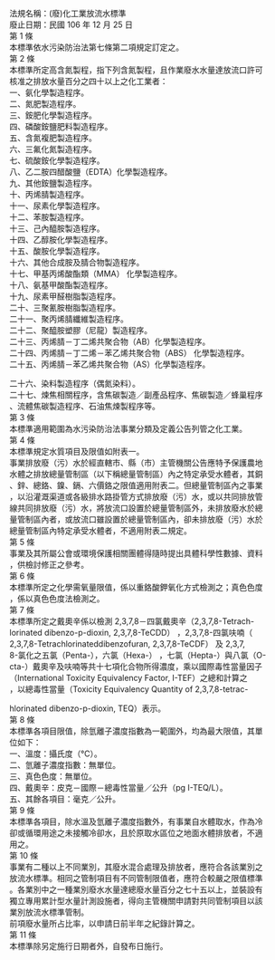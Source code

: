 法規名稱：(廢)化工業放流水標準  
廢止日期：民國 106 年 12 月 25 日  
第 1 條  
本標準依水污染防治法第七條第二項規定訂定之。  
第 2 條  
本標準所定高含氮製程，指下列含氮製程，且作業廢水水量達放流口許可  
核准之排放水量百分之四十以上之化工業者：  
一、氨化學製造程序。  
二、氮肥製造程序。  
三、銨肥化學製造程序。  
四、磷酸銨鹽肥料製造程序。  
五、含氮複肥製造程序。  
六、三氟化氮製造程序。  
七、硫酸銨化學製造程序。  
八、乙二胺四醋酸鹽（EDTA）化學製造程序。  
九、其他銨鹽製造程序。  
十、丙烯腈製造程序。  
十一、尿素化學製造程序。  
十二、苯胺製造程序。  
十三、己內醯胺製造程序。  
十四、乙醇胺化學製造程序。  
十五、酸胺化學製造程序。  
十六、其他合成胺及腈合物製造程序。  
十七、甲基丙烯酸酯類（MMA） 化學製造程序。  
十八、氨基甲酸酯製造程序。  
十九、尿素甲醛樹脂製造程序。  
二十、三聚氰胺樹脂製造程序。  
二十一、聚丙烯腈纖維製造程序。  
二十二、聚醯胺塑膠（尼龍）製造程序。  
二十三、丙烯腈－丁二烯共聚合物（AB）化學製造程序。  
二十四、丙烯腈－丁二烯－苯乙烯共聚合物（ABS） 化學製造程序。  
二十五、丙烯腈－苯乙烯共聚合物（AS）化學製造程序。  


二十六、染料製造程序（偶氮染料）。  
二十七、煉焦相關程序，含焦碳製造／副產品程序、焦碳製造／蜂巢程序  
、流體焦碳製造程序、石油焦煉製程序等。  
第 3 條  
本標準適用範圍為水污染防治法事業分類及定義公告列管之化工業。  
第 4 條  
本標準規定水質項目及限值如附表一。  
事業排放廢（污）水於經直轄市、縣（市）主管機關公告應特予保護農地  
水體之排放總量管制區（以下稱總量管制區）內之特定承受水體者，其銅  
、鋅、總鉻、鎳、鎘、六價鉻之限值適用附表二。但總量管制區內之事業  
，以沿灌溉渠道或各級排水路掛管方式排放廢（污）水，或以共同排放管  
線共同排放廢（污）水，將放流口設置於總量管制區外，未排放廢水於總  
量管制區內者，或放流口雖設置於總量管制區內，卻未排放廢（污）水於  
總量管制區內特定承受水體者，不適用附表二規定。  
第 5 條  
事業及其所屬公會或環境保護相關團體得隨時提出具體科學性數據、資料  
，供檢討修正之參考。  
第 6 條  
本標準所定之化學需氧量限值，係以重鉻酸鉀氧化方式檢測之；真色色度  
，係以真色色度法檢測之。  
第 7 條  
本標準所定之戴奧辛係以檢測 2,3,7,8－四氯戴奧辛（2,3,7,8-Tetrach-  
lorinated dibenzo-p-dioxin, 2,3,7,8-TeCDD） ，2,3,7,8-四氯呋喃（  
2,3,7,8-Tetrachlorinateddibenzofuran, 2,3,7,8-TeCDF） 及 2,3,7,  
8-氯化之五氯（Penta-），六氯（Hexa-） ，七氯（Hepta-）與八氯（O-  
cta-）戴奧辛及呋喃等共十七項化合物所得濃度，乘以國際毒性當量因子  
（International Toxicity Equivalency Factor, I-TEF）之總和計算之  
，以總毒性當量（Toxicity Equivalency Quantity of 2,3,7,8-tetrac-  


hlorinated dibenzo-p-dioxin, TEQ）表示。  
第 8 條  
本標準各項目限值，除氫離子濃度指數為一範圍外，均為最大限值，其單  
位如下：  
一、溫度：攝氏度（℃）。  
二、氫離子濃度指數：無單位。  
三、真色色度：無單位。  
四、戴奧辛：皮克－國際－總毒性當量／公升（pg I-TEQ/L）。  
五、其餘各項目：毫克／公升。  
第 9 條  
本標準各項目，除水溫及氫離子濃度指數外，有事業自水體取水，作為冷  
卻或循環用途之未接觸冷卻水，且於原取水區位之地面水體排放者，不適  
用之。  
第 10 條  
事業有二種以上不同業別，其廢水混合處理及排放者，應符合各該業別之  
放流水標準。相同之管制項目有不同管制限值者，應符合較嚴之限值標準  
。各業別中之一種業別廢水水量達總廢水量百分之七十五以上，並裝設有  
獨立專用累計型水量計測設施者，得向主管機關申請對共同管制項目以該  
業別放流水標準管制。  
前項廢水量所占比率，以申請日前半年之紀錄計算之。  
第 11 條  
本標準除另定施行日期者外，自發布日施行。  


